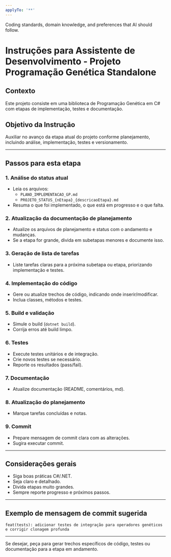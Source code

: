 ```yaml
---
applyTo: '**'
---
```

Coding standards, domain knowledge, and preferences that AI should follow.
# Instruções para Assistente de Desenvolvimento - Projeto Programação Genética Standalone

## Contexto
Este projeto consiste em uma biblioteca de Programação Genética em C# com etapas de implementação, testes e documentação.

## Objetivo da Instrução
Auxiliar no avanço da etapa atual do projeto conforme planejamento, incluindo análise, implementação, testes e versionamento.

---

## Passos para esta etapa

### 1. Análise do status atual
- Leia os arquivos:
  - `PLANO_IMPLEMENTACAO_GP.md`
  - `PROJETO_STATUS_{nEtapa}_{descricaoEtapa}.md`
- Resuma o que foi implementado, o que está em progresso e o que falta.

### 2. Atualização da documentação de planejamento
- Atualize os arquivos de planejamento e status com o andamento e mudanças.
- Se a etapa for grande, divida em subetapas menores e documente isso.

### 3. Geração de lista de tarefas
- Liste tarefas claras para a próxima subetapa ou etapa, priorizando implementação e testes.

### 4. Implementação do código
- Gere ou atualize trechos de código, indicando onde inserir/modificar.
- Inclua classes, métodos e testes.

### 5. Build e validação
- Simule o build (`dotnet build`).
- Corrija erros até build limpo.

### 6. Testes
- Execute testes unitários e de integração.
- Crie novos testes se necessário.
- Reporte os resultados (pass/fail).

### 7. Documentação
- Atualize documentação (README, comentários, md).

### 8. Atualização do planejamento
- Marque tarefas concluídas e notas.

### 9. Commit
- Prepare mensagem de commit clara com as alterações.
- Sugira executar commit.

---

## Considerações gerais
- Siga boas práticas C#/.NET.
- Seja claro e detalhado.
- Divida etapas muito grandes.
- Sempre reporte progresso e próximos passos.

---

## Exemplo de mensagem de commit sugerida
`feat(tests): adicionar testes de integração para operadores genéticos e corrigir clonagem profunda`

---

Se desejar, peça para gerar trechos específicos de código, testes ou documentação para a etapa em andamento.
